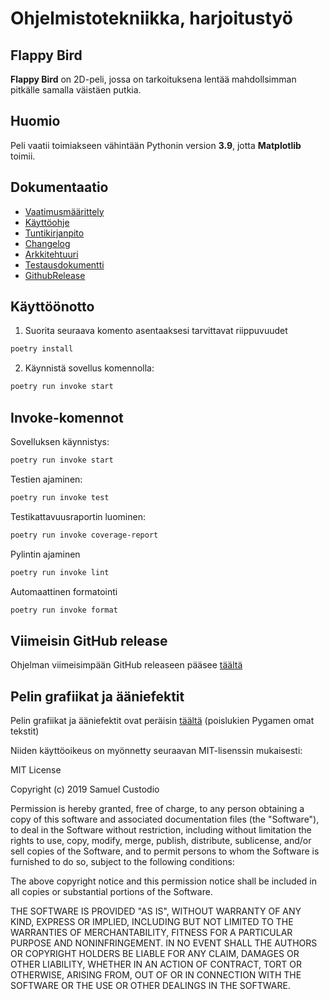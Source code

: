 # Ohjelmistotekniikka, harjoitustyö

## Flappy Bird

**Flappy Bird** on 2D-peli, jossa on tarkoituksena lentää mahdollsimman pitkälle samalla väistäen putkia.

## Huomio

Peli vaatii toimiakseen vähintään Pythonin version __3.9__, jotta __Matplotlib__ toimii.

## Dokumentaatio

- [Vaatimusmäärittely](dokumentaatio/vaatimusmaarittely.md)
- [Käyttöohje](dokumentaatio/kayttoohje.md)
- [Tuntikirjanpito](dokumentaatio/tuntikirjanpito.md)
- [Changelog](dokumentaatio/changelog.md)
- [Arkkitehtuuri](dokumentaatio/arkkitehtuuri.md)
- [Testausdokumentti](dokumentaatio/testaus.md)
- [GithubRelease](https://github.com/LerkkaP/otharjoitustyo/releases/tag/viikko6)

## Käyttöönotto

1. Suorita seuraava komento asentaaksesi tarvittavat riippuvuudet

```bash
poetry install
```

2. Käynnistä sovellus komennolla:

```bash
poetry run invoke start
```

## Invoke-komennot

Sovelluksen käynnistys:

```bash
poetry run invoke start
```

Testien ajaminen:

```bash
poetry run invoke test
```

Testikattavuusraportin luominen:

```bash
poetry run invoke coverage-report
```

Pylintin ajaminen

```bash
poetry run invoke lint
```

Automaattinen formatointi

```bash
poetry run invoke format
```

## Viimeisin GitHub release

Ohjelman viimeisimpään GitHub releaseen pääsee [täältä](https://github.com/LerkkaP/otharjoitustyo/releases/tag/viikko7)

## Pelin grafiikat ja ääniefektit

Pelin grafiikat ja ääniefektit ovat peräisin [täältä](https://github.com/samuelcust/flappy-bird-assets) (poislukien Pygamen omat tekstit)

Niiden käyttöoikeus on myönnetty seuraavan MIT-lisenssin mukaisesti:

MIT License

Copyright (c) 2019 Samuel Custodio

Permission is hereby granted, free of charge, to any person obtaining a copy
of this software and associated documentation files (the "Software"), to deal
in the Software without restriction, including without limitation the rights
to use, copy, modify, merge, publish, distribute, sublicense, and/or sell
copies of the Software, and to permit persons to whom the Software is
furnished to do so, subject to the following conditions:

The above copyright notice and this permission notice shall be included in all
copies or substantial portions of the Software.

THE SOFTWARE IS PROVIDED "AS IS", WITHOUT WARRANTY OF ANY KIND, EXPRESS OR
IMPLIED, INCLUDING BUT NOT LIMITED TO THE WARRANTIES OF MERCHANTABILITY,
FITNESS FOR A PARTICULAR PURPOSE AND NONINFRINGEMENT. IN NO EVENT SHALL THE
AUTHORS OR COPYRIGHT HOLDERS BE LIABLE FOR ANY CLAIM, DAMAGES OR OTHER
LIABILITY, WHETHER IN AN ACTION OF CONTRACT, TORT OR OTHERWISE, ARISING FROM,
OUT OF OR IN CONNECTION WITH THE SOFTWARE OR THE USE OR OTHER DEALINGS IN THE
SOFTWARE.
